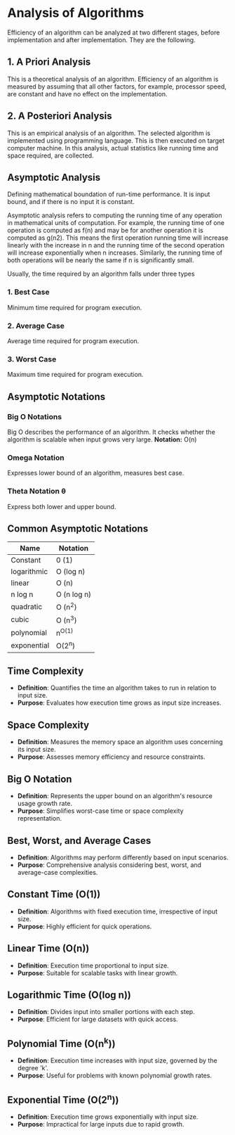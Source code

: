 # Analysis of Algorithms

Efficiency of an algorithm can be analyzed at two different stages, before implementation and after implementation. They are the following.

## 1. A Priori Analysis

This is a theoretical analysis of an algorithm. Efficiency of an algorithm is measured by assuming that all other factors, for example, processor speed, are constant and have no effect on the implementation.

## 2. A Posteriori Analysis

This is an empirical analysis of an algorithm. The selected algorithm is implemented using programming language. This is then executed on target computer machine. In this analysis, actual statistics like running time and space required, are collected.

## Asymptotic Analysis

Defining mathematical boundation of run-time performance. It is input bound, and if there is no input it is constant.

Asymptotic analysis refers to computing the running time of any operation in mathematical units of computation. For example, the running time of one operation is computed as f(n) and may be for another operation it is computed as g(n2). This means the first operation running time will increase linearly with the increase in n and the running time of the second operation will increase exponentially when n increases. Similarly, the running time of both operations will be nearly the same if n is significantly small.

Usually, the time required by an algorithm falls under three types

### 1. Best Case

Minimum time required for program execution.

### 2. Average Case

Average time required for program execution.

### 3. Worst Case

Maximum time required for program execution.

## Asymptotic Notations

### Big O Notations

Big O describes the performance of an algorithm. It checks whether the algorithm is scalable when input grows very large.
**Notation:** O(n)

### Omega Notation

Expresses lower bound of an algorithm, measures best case.

### Theta Notation &theta;

Express both lower and upper bound.

## Common Asymptotic Notations

<table>
    <thead>
        <th>Name</th>
        <th>Notation</th>
    </thead>
    <tbody>
        <tr>
            <td>Constant</td>
            <td>0 (1)</td>
        </tr>
        <tr>
            <td>logarithmic</td>
            <td>O (log n)</td>
        </tr>
        <tr>
            <td>linear</td>
            <td>O (n)</td>
        </tr>
        <tr>
            <td>n log n</td>
            <td>O (n log n)</td>
        </tr>
         <tr>
            <td>quadratic</td>
            <td>O (n<sup>2</sup>)</td>
        </tr>
         <tr>
            <td>cubic</td>
            <td>O (n<sup>3</sup>)</td>
        </tr>
         <tr>
            <td>polynomial</td>
            <td>n<sup>O(1)</sup></td>
        </tr>
         <tr>
            <td>exponential</td>
            <td>O(2<sup>n</sup>)</td>
        </tr>
    </tbody>
</table>

## Time Complexity

- **Definition**: Quantifies the time an algorithm takes to run in relation to input size.
- **Purpose**: Evaluates how execution time grows as input size increases.

## Space Complexity

- **Definition**: Measures the memory space an algorithm uses concerning its input size.
- **Purpose**: Assesses memory efficiency and resource constraints.

## Big O Notation

- **Definition**: Represents the upper bound on an algorithm's resource usage growth rate.
- **Purpose**: Simplifies worst-case time or space complexity representation.

## Best, Worst, and Average Cases

- **Definition**: Algorithms may perform differently based on input scenarios.
- **Purpose**: Comprehensive analysis considering best, worst, and average-case complexities.

## Constant Time (O(1))

- **Definition**: Algorithms with fixed execution time, irrespective of input size.
- **Purpose**: Highly efficient for quick operations.

## Linear Time (O(n))

- **Definition**: Execution time proportional to input size.
- **Purpose**: Suitable for scalable tasks with linear growth.

## Logarithmic Time (O(log n))

- **Definition**: Divides input into smaller portions with each step.
- **Purpose**: Efficient for large datasets with quick access.

## Polynomial Time (O(n<sup>k</sup>))

- **Definition**: Execution time increases with input size, governed by the degree 'k'.
- **Purpose**: Useful for problems with known polynomial growth rates.

## Exponential Time (O(2<sup>n</sup>))

- **Definition**: Execution time grows exponentially with input size.
- **Purpose**: Impractical for large inputs due to rapid growth.
